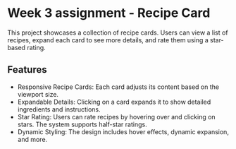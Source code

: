 # Week 3 assignment - Recipe Card 

This project showcases a collection of recipe cards. Users can view a list of recipes, expand each card to see more details, and rate them using a star-based rating.

## Features
- Responsive Recipe Cards: Each card adjusts its content based on the viewport size.
- Expandable Details: Clicking on a card expands it to show detailed ingredients and instructions.
- Star Rating: Users can rate recipes by hovering over and clicking on stars. The system supports half-star ratings.
- Dynamic Styling: The design includes hover effects, dynamic expansion, and more.